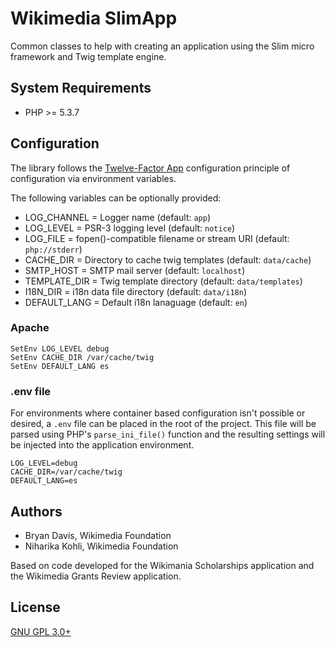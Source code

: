 Wikimedia SlimApp
=================

Common classes to help with creating an application using the Slim micro
framework and Twig template engine.

System Requirements
-------------------
* PHP >= 5.3.7

Configuration
-------------

The library follows the [Twelve-Factor App](http://12factor.net/)
configuration principle of configuration via environment variables.

The following variables can be optionally provided:

* LOG_CHANNEL = Logger name (default: `app`)
* LOG_LEVEL = PSR-3 logging level (default: `notice`)
* LOG_FILE = fopen()-compatible filename or stream URI (default: `php://stderr`)
* CACHE_DIR = Directory to cache twig templates (default: `data/cache`)
* SMTP_HOST = SMTP mail server (default: `localhost`)
* TEMPLATE_DIR = Twig template directory (default: `data/templates`)
* I18N_DIR = i18n data file directory (default: `data/i18n`)
* DEFAULT_LANG = Default i18n lanaguage (default: `en`)

### Apache

    SetEnv LOG_LEVEL debug
    SetEnv CACHE_DIR /var/cache/twig
    SetEnv DEFAULT_LANG es

### .env file

For environments where container based configuration isn't possible or
desired, a `.env` file can be placed in the root of the project. This file
will be parsed using PHP's `parse_ini_file()` function and the resulting
settings will be injected into the application environment.

    LOG_LEVEL=debug
    CACHE_DIR=/var/cache/twig
    DEFAULT_LANG=es

Authors
-------
* Bryan Davis, Wikimedia Foundation
* Niharika Kohli, Wikimedia Foundation

Based on code developed for the Wikimania Scholarships application and the
Wikimedia Grants Review application.

License
-------
[GNU GPL 3.0+](//www.gnu.org/copyleft/gpl.html "GNU GPL 3.0")
